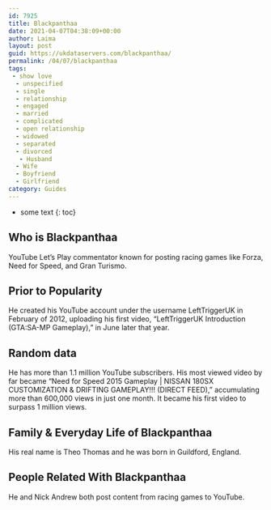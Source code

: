 ```yaml
---
id: 7925
title: Blackpanthaa
date: 2021-04-07T04:38:09+00:00
author: Laima
layout: post
guid: https://ukdataservers.com/blackpanthaa/
permalink: /04/07/blackpanthaa
tags:
 - show love
  - unspecified
  - single
  - relationship
  - engaged
  - married
  - complicated
  - open relationship
  - widowed
  - separated
  - divorced
   - Husband
  - Wife
  - Boyfriend
  - Girlfriend
category: Guides
---
```


* some text
{: toc}


## Who is Blackpanthaa
                  
                  
                  
YouTube Let&#8217;s Play commentator known for posting racing games like Forza, Need for Speed, and Gran Turismo.
                  
              
            
              
            
                
                
                
## Prior to Popularity
                  
                  
                  
He created his YouTube account under the username LeftTriggerUK in February of 2012, uploading his first video, &#8220;LeftTriggerUK Introduction (GTA:SA-MP Gameplay),&#8221; in June later that year.
                  
              
            
              
            
                
                
                
## Random data
                  
                  
                  
He has more than 1.1 million YouTube subscribers. His most viewed video by far became &#8220;Need for Speed 2015 Gameplay | NISSAN 180SX CUSTOMIZATION & DRIFTING GAMEPLAY!!! (DIRECT FEED),&#8221; accumulating more than 600,000 views in just one month. It became his first video to surpass 1 million views.
                  
              
            
              
            
                
                
                
## Family & Everyday Life of Blackpanthaa
                  
                  
                  
His real name is Theo Thomas and he was born in Guildford, England.
                  
              
            
              
            
                
                
                
## People Related With Blackpanthaa
                  
                  
                  
He and Nick Andrew both post content from racing games to YouTube.
                  
              
            
              
            
                
              
            
              
              
            
            
              
            
          
          
          